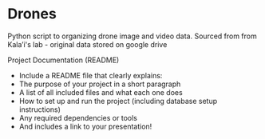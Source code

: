# Drones
Python script to organizing drone image and video data. Sourced from from Kala’i's lab - original data stored on google drive

Project Documentation (README)
- Include a README file that clearly explains:
- The purpose of your project in a short paragraph
- A list of all included files and what each one does
- How to set up and run the project (including database setup instructions)
- Any required dependencies or tools
- And includes a link to your presentation!
